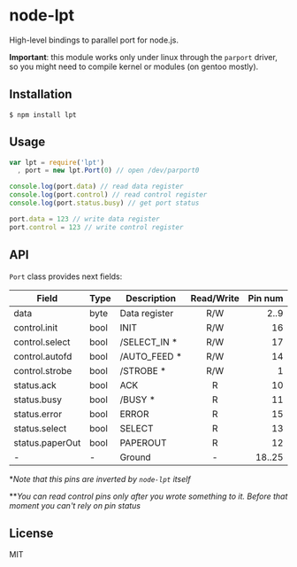 # node-lpt

High-level bindings to parallel port for node.js.

**Important**: this module works only under linux through the `parport` driver,
so you might need to compile kernel or modules (on gentoo mostly).

## Installation

    $ npm install lpt

## Usage

```javascript
var lpt = require('lpt')
  , port = new lpt.Port(0) // open /dev/parport0

console.log(port.data) // read data register
console.log(port.control) // read control register
console.log(port.status.busy) // get port status

port.data = 123 // write data register
port.control = 123 // write control register
```

## API

`Port` class provides next fields:

| Field           | Type | Description   | Read/Write | Pin num |
| --------------- | ---- | ------------- |:----------:| -------:|
| data            | byte | Data register | R/W        | 2..9    |
| control.init    | bool | INIT          | R/W        | 16      |
| control.select  | bool | /SELECT_IN *  | R/W        | 17      |
| control.autofd  | bool | /AUTO_FEED *  | R/W        | 14      |
| control.strobe  | bool | /STROBE *     | R/W        | 1       |
| status.ack      | bool | ACK           | R          | 10      |
| status.busy     | bool | /BUSY *       | R          | 11      |
| status.error    | bool | ERROR         | R          | 15      |
| status.select   | bool | SELECT        | R          | 13      |
| status.paperOut | bool | PAPEROUT      | R          | 12      |
| -               | -    | Ground        | -          | 18..25  |

*_Note that this pins are inverted by `node-lpt` itself_

**_You can read control pins only after you wrote something to it. Before that moment you can't rely on pin status_

## License

MIT
